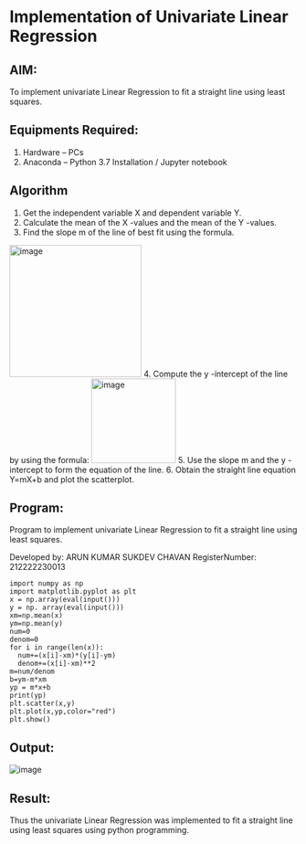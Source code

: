 # Implementation of Univariate Linear Regression
## AIM:
To implement univariate Linear Regression to fit a straight line using least squares.

## Equipments Required:
1. Hardware – PCs
2. Anaconda – Python 3.7 Installation / Jupyter notebook

## Algorithm
1. Get the independent variable X and dependent variable Y.
2. Calculate the mean of the X -values and the mean of the Y -values.
3. Find the slope m of the line of best fit using the formula. 
<img width="231" alt="image" src="https://user-images.githubusercontent.com/93026020/192078527-b3b5ee3e-992f-46c4-865b-3b7ce4ac54ad.png">
4. Compute the y -intercept of the line by using the formula:
<img width="148" alt="image" src="https://user-images.githubusercontent.com/93026020/192078545-79d70b90-7e9d-4b85-9f8b-9d7548a4c5a4.png">
5. Use the slope m and the y -intercept to form the equation of the line.
6. Obtain the straight line equation Y=mX+b and plot the scatterplot.

## Program:

Program to implement univariate Linear Regression to fit a straight line using least squares.


Developed by: ARUN KUMAR SUKDEV CHAVAN
RegisterNumber:  212222230013

```
import numpy as np
import matplotlib.pyplot as plt
x = np.array(eval(input()))
y = np. array(eval(input()))
xm=np.mean(x)
ym=np.mean(y)
num=0
denom=0
for i in range(len(x)):
  num+=(x[i]-xm)*(y[i]-ym)
  denom+=(x[i]-xm)**2
m=num/denom
b=ym-m*xm
yp = m*x+b
print(yp)
plt.scatter(x,y)
plt.plot(x,yp,color="red")
plt.show()
```

## Output:

![image](https://github.com/Leann4468/Find-the-best-fit-line-using-Least-Squares-Method/assets/121165979/5d32b0c8-de26-4401-ba32-a8ec852805e2)



## Result:
Thus the univariate Linear Regression was implemented to fit a straight line using least squares using python programming.
